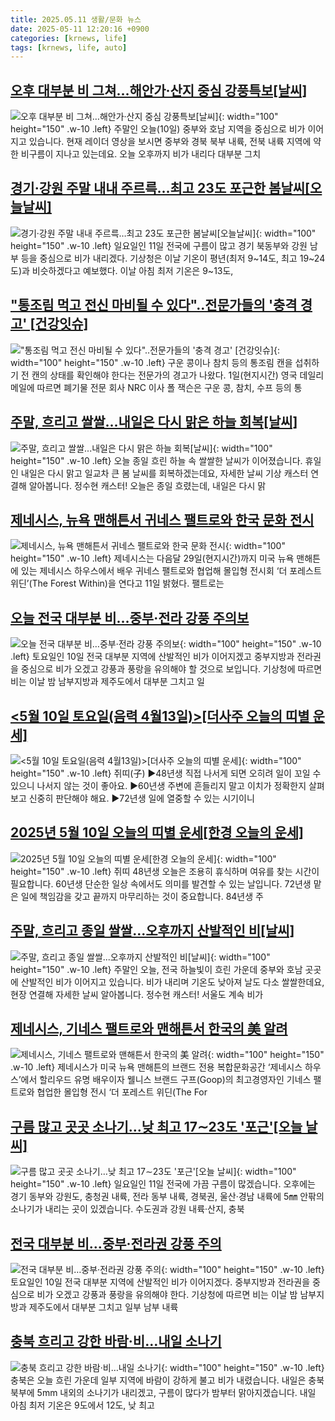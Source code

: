 ```yaml
---
title: 2025.05.11 생활/문화 뉴스
date: 2025-05-11 12:20:16 +0900
categories: [krnews, life]
tags: [krnews, life, auto]
---
```

## [오후 대부분 비 그쳐…해안가·산지 중심 강풍특보[날씨]](https://n.news.naver.com/mnews/article/055/0001256677)

![오후 대부분 비 그쳐…해안가·산지 중심 강풍특보[날씨]](https://mimgnews.pstatic.net/image/origin/055/2025/05/10/1256677.jpg?type=nf220_150){: width="100" height="150" .w-10 .left}
주말인 오늘(10일) 중부와 호남 지역을 중심으로 비가 이어지고 있습니다. 현재 레이더 영상을 보시면 중부와 경북 북부 내륙, 전북 내륙 지역에 약한 비구름이 지나고 있는데요. 오늘 오후까지 비가 내리다 대부분 그치

## [경기·강원 주말 내내 주르륵…최고 23도 포근한 봄날씨[오늘날씨]](https://n.news.naver.com/mnews/article/421/0008242194)

![경기·강원 주말 내내 주르륵…최고 23도 포근한 봄날씨[오늘날씨]](https://mimgnews.pstatic.net/image/origin/421/2025/05/11/8242194.jpg?type=nf220_150){: width="100" height="150" .w-10 .left}
일요일인 11일 전국에 구름이 많고 경기 북동부와 강원 남부 등을 중심으로 비가 내리겠다. 기상청은 이날 기온이 평년(최저 9~14도, 최고 19~24도)과 비슷하겠다고 예보했다. 이날 아침 최저 기온은 9~13도,

## ["통조림 먹고 전신 마비될 수 있다"..전문가들의 '충격 경고' [건강잇슈]](https://n.news.naver.com/mnews/article/014/0005347494)

!["통조림 먹고 전신 마비될 수 있다"..전문가들의 '충격 경고' [건강잇슈]](https://mimgnews.pstatic.net/image/origin/014/2025/05/10/5347494.jpg?type=nf220_150){: width="100" height="150" .w-10 .left}
구운 콩이나 참치 등의 통조림 캔을 섭취하기 전 캔의 상태를 확인해야 한다는 전문가의 경고가 나왔다. 1일(현지시간) 영국 데일리메일에 따르면 폐기물 전문 회사 NRC 이사 폴 잭슨은 구운 콩, 참치, 수프 등의 통

## [주말, 흐리고 쌀쌀...내일은 다시 맑은 하늘 회복[날씨]](https://n.news.naver.com/mnews/article/052/0002191274)

![주말, 흐리고 쌀쌀...내일은 다시 맑은 하늘 회복[날씨]](https://mimgnews.pstatic.net/image/origin/052/2025/05/10/2191274.jpg?type=nf220_150){: width="100" height="150" .w-10 .left}
오늘 종일 흐린 하늘 속 쌀쌀한 날씨가 이어졌습니다. 휴일인 내일은 다시 맑고 일교차 큰 봄 날씨를 회복하겠는데요, 자세한 날씨 기상 캐스터 연결해 알아봅니다. 정수현 캐스터! 오늘은 종일 흐렸는데, 내일은 다시 맑

## [제네시스, 뉴욕 맨해튼서 귀네스 팰트로와 한국 문화 전시](https://n.news.naver.com/mnews/article/032/0003368639)

![제네시스, 뉴욕 맨해튼서 귀네스 팰트로와 한국 문화 전시](https://mimgnews.pstatic.net/image/origin/032/2025/05/11/3368639.jpg?type=nf220_150){: width="100" height="150" .w-10 .left}
제네시스는 다음달 29일(현지시간)까지 미국 뉴욕 맨해튼에 있는 제네시스 하우스에서 배우 귀네스 팰트로와 협업해 몰입형 전시회 ‘더 포레스트 위딘’(The Forest Within)을 연다고 11일 밝혔다. 팰트로는

## [오늘 전국 대부분 비…중부·전라 강풍 주의보](https://n.news.naver.com/mnews/article/374/0000439681)

![오늘 전국 대부분 비…중부·전라 강풍 주의보](https://mimgnews.pstatic.net/image/origin/374/2025/05/10/439681.jpg?type=nf220_150){: width="100" height="150" .w-10 .left}
토요일인 10일 전국 대부분 지역에 산발적인 비가 이어지겠고 중부지방과 전라권을 중심으로 비가 오겠고 강풍과 풍랑을 유의해야 할 것으로 보입니다. 기상청에 따르면 비는 이날 밤 남부지방과 제주도에서 대부분 그치고 일

## [<5월 10일   토요일(음력 4월13일)>[더사주 오늘의 띠별 운세]](https://n.news.naver.com/mnews/article/088/0000946833)

![<5월 10일   토요일(음력 4월13일)>[더사주 오늘의 띠별 운세]](https://mimgnews.pstatic.net/image/origin/088/2025/05/10/946833.jpg?type=nf220_150){: width="100" height="150" .w-10 .left}
쥐띠(子) ▶48년생 직접 나서게 되면 오히려 일이 꼬일 수 있으니 나서지 않는 것이 좋아요. ▶60년생 주변에 흔들리지 말고 이치가 정확한지 살펴보고 신중히 판단해야 해요. ▶72년생 일에 열중할 수 있는 시기이니

## [2025년 5월 10일 오늘의 띠별 운세[한경 오늘의 운세]](https://n.news.naver.com/mnews/article/015/0005129992)

![2025년 5월 10일 오늘의 띠별 운세[한경 오늘의 운세]](https://mimgnews.pstatic.net/image/origin/015/2025/05/10/5129992.jpg?type=nf220_150){: width="100" height="150" .w-10 .left}
쥐띠 48년생 오늘은 조용히 휴식하며 여유를 찾는 시간이 필요합니다. 60년생 단순한 일상 속에서도 의미를 발견할 수 있는 날입니다. 72년생 맡은 일에 책임감을 갖고 끝까지 마무리하는 것이 중요합니다. 84년생 주

## [주말, 흐리고 종일 쌀쌀...오후까지 산발적인 비[날씨]](https://n.news.naver.com/mnews/article/052/0002191209)

![주말, 흐리고 종일 쌀쌀...오후까지 산발적인 비[날씨]](https://mimgnews.pstatic.net/image/origin/052/2025/05/10/2191209.jpg?type=nf220_150){: width="100" height="150" .w-10 .left}
주말인 오늘, 전국 하늘빛이 흐린 가운데 중부와 호남 곳곳에 산발적인 비가 이어지고 있습니다. 비가 내리며 기온도 낮아져 날도 다소 쌀쌀한데요, 현장 연결해 자세한 날씨 알아봅니다. 정수현 캐스터! 서울도 계속 비가

## [제네시스, 기네스 팰트로와 맨해튼서 한국의 美 알려](https://n.news.naver.com/mnews/article/018/0006010314)

![제네시스, 기네스 팰트로와 맨해튼서 한국의 美 알려](https://mimgnews.pstatic.net/image/origin/018/2025/05/11/6010314.jpg?type=nf220_150){: width="100" height="150" .w-10 .left}
제네시스가 미국 뉴욕 맨해튼의 브랜드 전용 복합문화공간 ‘제네시스 하우스’에서 할리우드 유명 배우이자 웰니스 브랜드 구프(Goop)의 최고경영자인 기네스 팰트로와 협업한 몰입형 전시 ‘더 포레스트 위딘(The For

## [구름 많고 곳곳 소나기…낮 최고 17∼23도 '포근'[오늘 날씨]](https://n.news.naver.com/mnews/article/374/0000439729)

![구름 많고 곳곳 소나기…낮 최고 17∼23도 '포근'[오늘 날씨]](https://mimgnews.pstatic.net/image/origin/374/2025/05/11/439729.jpg?type=nf220_150){: width="100" height="150" .w-10 .left}
일요일인 11일 전국에 가끔 구름이 많겠습니다. 오후에는 경기 동부와 강원도, 충청권 내륙, 전라 동부 내륙, 경북권, 울산·경남 내륙에 5㎜ 안팎의 소나기가 내리는 곳이 있겠습니다. 수도권과 강원 내륙·산지, 충북

## [전국 대부분 비…중부·전라권 강풍 주의](https://n.news.naver.com/mnews/article/001/0015379332)

![전국 대부분 비…중부·전라권 강풍 주의](https://mimgnews.pstatic.net/image/origin/001/2025/05/10/15379332.jpg?type=nf220_150){: width="100" height="150" .w-10 .left}
토요일인 10일 전국 대부분 지역에 산발적인 비가 이어지겠다. 중부지방과 전라권을 중심으로 비가 오겠고 강풍과 풍랑을 유의해야 한다. 기상청에 따르면 비는 이날 밤 남부지방과 제주도에서 대부분 그치고 일부 남부 내륙

## [충북 흐리고 강한 바람·비…내일 소나기](https://n.news.naver.com/mnews/article/056/0011948610)

![충북 흐리고 강한 바람·비…내일 소나기](https://mimgnews.pstatic.net/image/origin/056/2025/05/10/11948610.jpg?type=nf220_150){: width="100" height="150" .w-10 .left}
충북은 오늘 흐린 가운데 일부 지역에 바람이 강하게 불고 비가 내렸습니다. 내일은 충북 북부에 5mm 내외의 소나기가 내리겠고, 구름이 많다가 밤부터 맑아지겠습니다. 내일 아침 최저 기온은 9도에서 12도, 낮 최고


